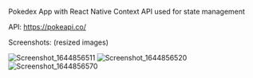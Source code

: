 Pokedex App with React Native
Context API used for state management

API: https://pokeapi.co/


Screenshots: (resized images)


![Screenshot_1644856511](https://user-images.githubusercontent.com/93079470/153906977-b02386b7-3f63-41df-ac5a-00aaa2f76f89.png)
![Screenshot_1644856520](https://user-images.githubusercontent.com/93079470/153907000-eb4f365d-05ba-4f0f-aac4-e519a8e12faa.png)
![Screenshot_1644856570](https://user-images.githubusercontent.com/93079470/153907018-ce27b899-a8a6-4d7b-8838-9f261c0a2582.png)
